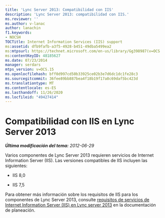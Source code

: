 ```yaml
---
title: 'Lync Server 2013: Compatibilidad con IIS'
description: 'Lync Server 2013: compatibilidad con IIS.'
ms.reviewer: ''
ms.author: v-lanac
author: lanachin
f1.keywords:
- NOCSH
TOCTitle: Internet Information Services (IIS) support
ms:assetid: dfb9fafb-a3f5-4928-b451-49dba5499ea2
ms:mtpsurl: https://technet.microsoft.com/en-us/library/Gg398987(v=OCS.15)
ms:contentKeyID: 48185627
ms.date: 07/23/2014
manager: serdars
mtps_version: v=OCS.15
ms.openlocfilehash: bff0d997cd50b33925ce02b3e7d6dc1dc1fe28c3
ms.sourcegitcommit: 36fee89bb887bea4f18b19f17a8c69daf5bc423d
ms.translationtype: MT
ms.contentlocale: es-ES
ms.lasthandoff: 11/26/2020
ms.locfileid: "49427414"
---
```

# <a name="iis-support-in-lync-server-2013"></a>Compatibilidad con IIS en Lync Server 2013

<div data-xmlns="http://www.w3.org/1999/xhtml">

<div class="topic" data-xmlns="http://www.w3.org/1999/xhtml" data-msxsl="urn:schemas-microsoft-com:xslt" data-cs="https://msdn.microsoft.com/">

<div data-asp="https://msdn2.microsoft.com/asp">



</div>

<div id="mainSection">

<div id="mainBody">

<span> </span>

_**Última modificación del tema:** 2012-06-29_

Varios componentes de Lync Server 2013 requieren servicios de Internet Information Server (IIS). Las versiones compatibles de IIS incluyen las siguientes:

  - IIS 8,0

  - IIS 7,5

Para obtener más información sobre los requisitos de IIS para los componentes de Lync Server 2013, consulte [requisitos de servicios de Internet Information Server (IIS) en Lync server 2013](lync-server-2013-internet-information-services-iis-requirements.md) en la documentación de planeación.

</div>

<span> </span>

</div>

</div>

</div>

